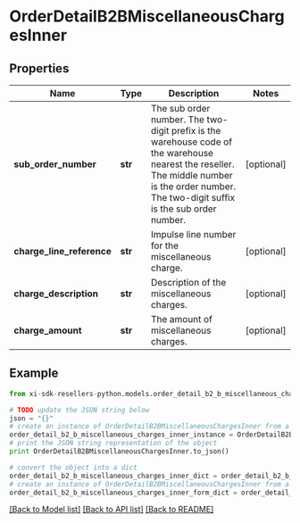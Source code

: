 # OrderDetailB2BMiscellaneousChargesInner


## Properties

Name | Type | Description | Notes
------------ | ------------- | ------------- | -------------
**sub_order_number** | **str** | The sub order number. The two-digit prefix is the warehouse code of the warehouse nearest the reseller. The middle number is the order number. The two-digit suffix is the sub order number. | [optional] 
**charge_line_reference** | **str** | Impulse line number for the miscellaneous charge. | [optional] 
**charge_description** | **str** | Description of the miscellaneous charges. | [optional] 
**charge_amount** | **str** | The amount of miscellaneous charges. | [optional] 

## Example

```python
from xi-sdk-resellers-python.models.order_detail_b2_b_miscellaneous_charges_inner import OrderDetailB2BMiscellaneousChargesInner

# TODO update the JSON string below
json = "{}"
# create an instance of OrderDetailB2BMiscellaneousChargesInner from a JSON string
order_detail_b2_b_miscellaneous_charges_inner_instance = OrderDetailB2BMiscellaneousChargesInner.from_json(json)
# print the JSON string representation of the object
print OrderDetailB2BMiscellaneousChargesInner.to_json()

# convert the object into a dict
order_detail_b2_b_miscellaneous_charges_inner_dict = order_detail_b2_b_miscellaneous_charges_inner_instance.to_dict()
# create an instance of OrderDetailB2BMiscellaneousChargesInner from a dict
order_detail_b2_b_miscellaneous_charges_inner_form_dict = order_detail_b2_b_miscellaneous_charges_inner.from_dict(order_detail_b2_b_miscellaneous_charges_inner_dict)
```
[[Back to Model list]](../README.md#documentation-for-models) [[Back to API list]](../README.md#documentation-for-api-endpoints) [[Back to README]](../README.md)


